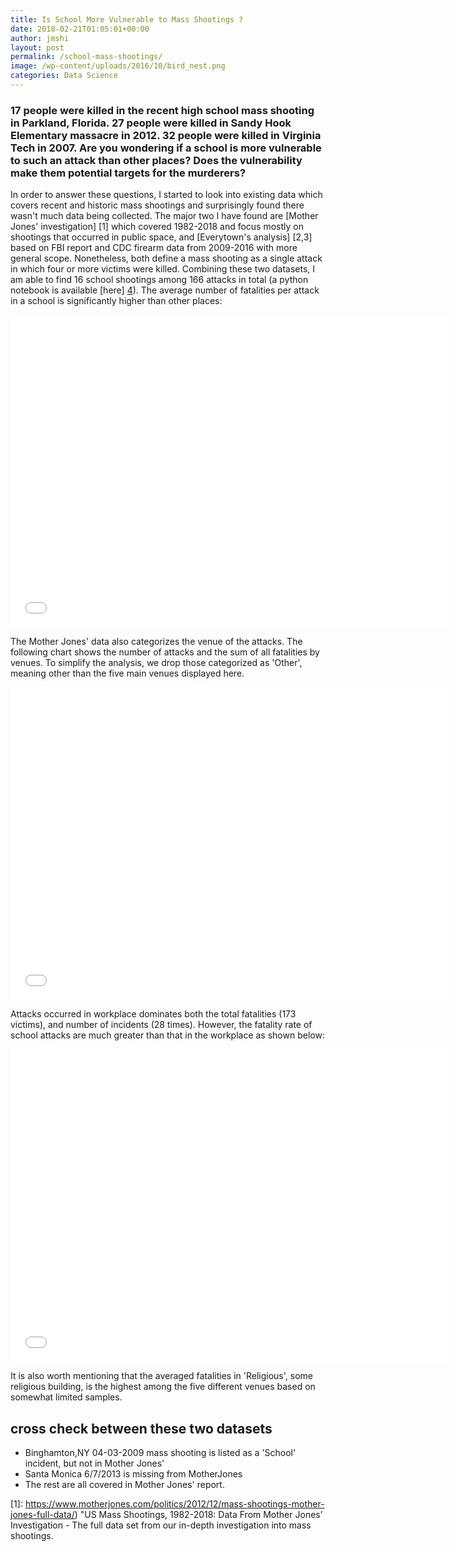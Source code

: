 ```yaml
---
title: Is School More Vulnerable to Mass Shootings ?
date: 2018-02-21T01:05:01+00:00
author: jmshi
layout: post
permalink: /school-mass-shootings/
image: /wp-content/uploads/2016/10/bird_nest.png
categories: Data Science
---
```



### 17 people were killed in the recent high school mass shooting in Parkland, Florida. 27 people were killed in Sandy Hook Elementary massacre in 2012. 32 people were killed in Virginia Tech in 2007. Are you wondering if a school is more vulnerable to such an attack than other places? Does the vulnerability make them potential targets for the murderers?  

In order to answer these questions, I started to look into existing data which covers recent and historic mass shootings and surprisingly found there wasn't much data being collected. The major two I have found are [Mother Jones' investigation] [1] which covered 1982-2018 and focus mostly on shootings that occurred in public space, and [Everytown's analysis] [2,3] based on FBI report and CDC firearm data from 2009-2016 with more general scope. Nonetheless, both define a mass shooting as a single attack in which four or more victims were killed. Combining these two datasets, I am able to find 16 school shootings among 166 attacks in total (a python notebook is available [here] [4]). The average number of fatalities per attack in a school is significantly higher than other places:

<iframe width="700" height="500" frameborder="0" scrolling="no" src="//plot.ly/~jmshi/8.embed"></iframe>


The Mother Jones' data also categorizes the venue of the attacks. The following chart shows the number of attacks and the sum of all fatalities by venues. To simplify the analysis, we drop those categorized as 'Other', meaning other than the five main venues displayed here. 

<iframe width="700" height="500" frameborder="0" scrolling="no" src="//plot.ly/~jmshi/6.embed"></iframe>


Attacks occurred in workplace dominates both the total fatalities (173 victims), and number of incidents (28 times). However, the fatality rate of school attacks are much greater than that in the workplace as shown below:

<iframe width="700" height="500" frameborder="0" scrolling="no" src="//plot.ly/~jmshi/4.embed"> </iframe>

It is also worth mentioning that the averaged fatalities in 'Religious', some religious building, is the highest among the five different venues based on somewhat limited samples. 





## cross check between these two datasets

* Binghamton,NY 04-03-2009 mass shooting is listed as a 'School' incident, but not in Mother Jones'
* Santa Monica 6/7/2013 is missing from MotherJones
* The rest are all covered in Mother Jones' report. 

[1]: https://www.motherjones.com/politics/2012/12/mass-shootings-mother-jones-full-data/) "US Mass Shootings, 1982-2018: Data From Mother Jones’ Investigation - The full data set from our in-depth investigation into mass shootings.


[2]: https://everytownresearch.org/reports/mass-shootings-analysis/  "Everytown's Mass Shooting Analysis"


[3]: https://github.com/nprapps "Data analysis for Everytown's mass shooting database"


[4]: http://nbviewer.jupyter.org/gist/jmshi/76b3443353e42b19f59178187adf09ca "mother_jones.ipynb"


[5]: https://everytownresearch.org/gun-violence-by-the-numbers/  "Everytown's Gun Violence by the Numbers"
